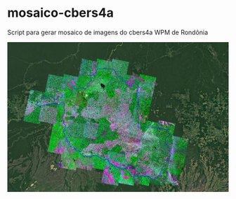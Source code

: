 # mosaico-cbers4a
Script para gerar mosaico de imagens do cbers4a WPM de Rondônia

![](img/output.png)

